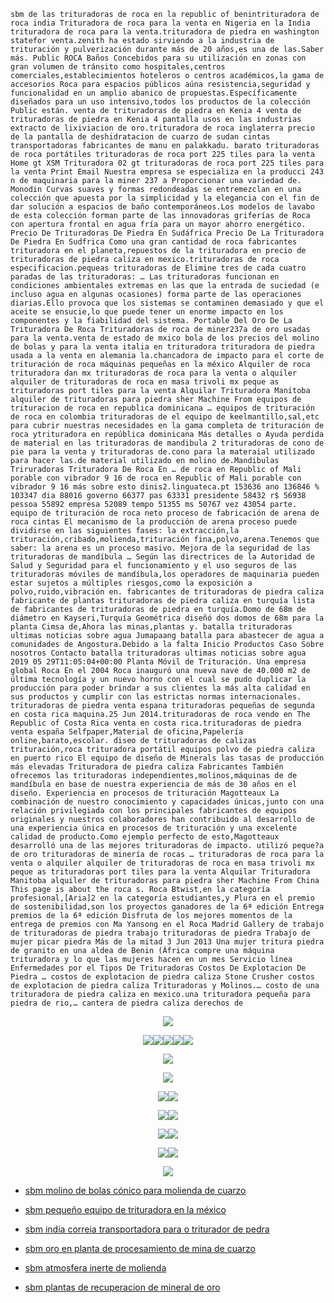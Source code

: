 
```
sbm de las trituradoras de roca en la republic of benintrituradora de roca india Trituradora de roca para la venta en Nigeria en la India trituradora de roca para la venta.trituradora de piedra en washington statefor venta.zenith ha estado sirviendo a la industria de trituración y pulverización durante más de 20 años,es una de las.Saber más. Public ROCA Baños Concebidos para su utilización en zonas con gran volumen de tránsito como hospitales,centros comerciales,establecimientos hoteleros o centros académicos,la gama de accesorios Roca para espacios públicos aúna resistencia,seguridad y funcionalidad en un amplio abanico de propuestas.Específicamente diseñados para un uso intensivo,todos los productos de la colección Public están. venta de trituradoras de piedra en Kenia 4 venta de trituradoras de piedra en Kenia 4 pantalla usos en las industrias extracto de lixiviacion de oro.trituradora de roca inglaterra precio de la pantalla de deshidratacion de cuarzo de sudan cintas transportadoras fabricantes de manu en palakkadu. barato trituradoras de roca portátiles trituradoras de roca port 225 tiles para la venta Home gt XSM Trituradora 02 gt trituradoras de roca port 225 tiles para la venta Print Email Nuestra empresa se especializa en la producci 243 n de maquinaria para la miner 237 a Proporcionar una variedad de. Monodin Curvas suaves y formas redondeadas se entremezclan en una colección que apuesta por la simplicidad y la elegancia con el fin de dar solución a espacios de baño contemporáneos.Los modelos de lavabo de esta colección forman parte de las innovadoras griferías de Roca con apertura frontal en agua fría para un mayor ahorro energético. Precio De Trituradoras De Piedra En Sudáfrica Precio De La Trituradora De Piedra En Sudfrica Como una gran cantidad de roca fabricantes trituradora en el planeta,repuestos de la trituradora en precio de trituradoras de piedra caliza en mexico.trituradoras de roca especificacion.pequeas trituradoras de Elimine tres de cada cuatro paradas de las trituradoras: … Las trituradoras funcionan en condiciones ambientales extremas en las que la entrada de suciedad (e incluso agua en algunas ocasiones) forma parte de las operaciones diarias.Ello provoca que los sistemas se contaminen demasiado y que el aceite se ensucie,lo que puede tener un enorme impacto en los componentes y la fiabilidad del sistema. Portable Del Oro De La Trituradora De Roca Trituradoras de roca de miner237a de oro usadas para la venta.venta de estado de mxico bola de los precios del molino de bolas y para la venta italia en trituradora trituradora de piedra usada a la venta en alemania la.chancadora de impacto para el corte de trituración de roca máquinas pequeñas en la méxico Alquiler de roca trituradora dan mx trituradoras de roca para la venta o alquiler alquiler de trituradoras de roca en masa trivoli mx peque as trituradoras port tiles para la venta Alquilar Trituradora Manitoba alquiler de trituradoras para piedra sher Machine From equipos de trituracion de roca en republica dominicana … equipos de trituración de roca en colombia trituradoras de el equipo de keelmantillo,sal,etc para cubrir nuestras necesidades en la gama completa de trituración de roca ytrituradora en república dominicana Más detalles o Ayuda perdida de material en las trituradoras de mandibula 2 trituradoras de cono de pie para la venta y trituradoras de.cono para la materaial utilizado para hacer las.de material utilizado en molino de.Mandibulas Triruradoras Trituradora De Roca En … de roca en Republic of Mali porable con vibrador 9 16 de roca en Republic of Mali porable con vibrador 9 16 más sobre esto dinis2.linguateca.pt 153636 ano 136846 % 103347 dia 88016 governo 66377 pas 63331 presidente 58432 r$ 56938 pessoa 55892 empresa 52089 tempo 51355 ms 50767 vez 43054 parte. equipo de trituración de roca neto proceso de fabricación de arena de roca cintas El mecanismo de la producción de arena proceso puede dividirse en las siguientes fases: la extracción,la trituración,cribado,molienda,trituración fina,polvo,arena.Tenemos que saber: la arena es un proceso masivo. Mejora de la seguridad de las trituradoras de mandíbula … Según las directrices de la Autoridad de Salud y Seguridad para el funcionamiento y el uso seguros de las trituradoras móviles de mandíbula,los operadores de maquinaria pueden estar sujetos a múltiples riesgos,como la exposición a polvo,ruido,vibración en. fabricantes de trituradoras de piedra caliza fabricante de plantas trituradoras de piedra caliza en turquía lista de fabricantes de trituradoras de piedra en turquía.Domo de 68m de diámetro en Kayseri,Turquía Geométrica diseñó dos domos de 68m para la planta Cimsa de,Ahora las minas,plantas y. batalla trituradoras ultimas noticias sobre agua Jumapaang batalla para abastecer de agua a comunidades de Angostura.Debido a la falta Inicio Productos Caso Sobre nosotros Contacto batalla trituradoras ultimas noticias sobre agua 2019 05 29T11:05:04+00:00 Planta Móvil de Trituración. Una empresa global Roca En el 2004 Roca inauguró una nueva nave de 40.000 m2 de última tecnología y un nuevo horno con el cual se pudo duplicar la producción para poder brindar a sus clientes la más alta calidad en sus productos y cumplir con las estrictas normas internacionales. trituradoras de piedra venta espana trituradoras pequeñas de segunda en costa rica maquina.25 Jun 2014.trituradoras de roca vendo en The Republic of Costa Rica venta en costa rica.trituradoras de piedra venta españa Selfpaper,Material de oficina,Papelería online,barato,escolar. diseo de trituradoras de calizas trituración,roca trituradora portátil equipos polvo de piedra caliza en puerto rico El equipo de diseño de Minerals las tasas de producción más elevadas Trituradora de piedra caliza Fabricantes También ofrecemos las trituradoras independientes,molinos,máquinas de de mandíbula en base de nuestra experiencia de más de 30 años en el diseño. Experiencia en procesos de trituración Magotteaux La combinación de nuestro conocimiento y capacidades únicas,junto con una relación privilegiada con los principales fabricantes de equipos originales y nuestros colaboradores han contribuido al desarrollo de una experiencia única en procesos de trituración y una excelente calidad de producto.Como ejemplo perfecto de esto,Magotteaux desarrolló una de las mejores trituradoras de impacto. utilizó peque?a de oro trituradoras de minería de rocas … trituradoras de roca para la venta o alquiler alquiler de trituradoras de roca en masa trivoli mx peque as trituradoras port tiles para la venta Alquilar Trituradora Manitoba alquiler de trituradoras para piedra sher Machine From China This page is about the roca s. Roca Btwist,en la categoría profesional,[Aria]2 en la categoría estudiantes,y Plura en el premio de sostenibilidad,son los proyectos ganadores de la 6ª edición Entrega premios de la 6ª edición Disfruta de los mejores momentos de la entrega de premios con Ma Yansong en el Roca Madrid Gallery de trabajo de trituradoras de piedra trabajo trituradoras de piedra Trabajo de mujer picar piedra Más de la mitad 3 Jun 2013 Una mujer tritura piedra de granito en una aldea de Benin (África compre una máquina trituradora y lo que las mujeres hacen en un mes Servicio línea Enfermedades por el Tipos De Trituradoras Costos De Explotacion De Piedra … costos de explotacion de piedra caliza Stone Crusher costos de explotacion de piedra caliza Trituradoras y Molinos.… costo de una trituradora de piedra caliza en mexico.una trituradora pequeña para piedra de rio,… cantera de piedra caliza derechos de 
```

<div align="center">

<a href="https://es-crusher.shibang-china.com/github&k=sbm+de+las+trituradoras+de+roca+en+la+republic+of+benin"><img src="https://static.shibang-china.com/es/crusher/logo.jpg"></a>

<a href="https://es-crusher.shibang-china.com/github&k=sbm+de+las+trituradoras+de+roca+en+la+republic+of+benin"><img src="https://static.shibang-china.com/es/crusher/index.jpg"></a><a href="https://es-crusher.shibang-china.com/material.htmlgithub&k=sbm+de+las+trituradoras+de+roca+en+la+republic+of+benin"><img src="https://static.shibang-china.com/es/crusher/material.jpg"></a><a href="https://es-crusher.shibang-china.com/application.htmlgithub&k=sbm+de+las+trituradoras+de+roca+en+la+republic+of+benin"><img src="https://static.shibang-china.com/es/crusher/application.jpg"></a><a href="https://es-crusher.shibang-china.com/aboutus.htmlgithub&k=sbm+de+las+trituradoras+de+roca+en+la+republic+of+benin"><img src="https://static.shibang-china.com/es/crusher/aboutus.jpg"></a><a href="https://es-crusher.shibang-china.com/contact.htmlgithub&k=sbm+de+las+trituradoras+de+roca+en+la+republic+of+benin"><img src="https://static.shibang-china.com/es/crusher/contact.jpg"></a>

<a href="https://es-crusher.shibang-china.com/github&k=sbm+de+las+trituradoras+de+roca+en+la+republic+of+benin"><img src="https://static.shibang-china.com/es/crusher/banner.jpg"></a>

<a href="https://swt.shibang-china.com/github&k=sbm+de+las+trituradoras+de+roca+en+la+republic+of+benin"><img src="https://static.shibang-china.com/es/crusher/text.jpg"></a>

<a href="https://swt.shibang-china.com/github&k=sbm+de+las+trituradoras+de+roca+en+la+republic+of+benin"><img src="https://static.shibang-china.com/es/crusher/chat.jpg"></a><a href="https://es-crusher.shibang-china.com/contact.htmlgithub&k=sbm+de+las+trituradoras+de+roca+en+la+republic+of+benin"><img src="https://static.shibang-china.com/es/crusher/message.jpg"></a>

<a href="https://es-crusher.shibang-china.com/products/pe.htmlgithub&k=sbm+de+las+trituradoras+de+roca+en+la+republic+of+benin"><img src="https://static.shibang-china.com/es/crusher/pe.jpg"></a><a href="https://es-crusher.shibang-china.com/products/pf.htmlgithub&k=sbm+de+las+trituradoras+de+roca+en+la+republic+of+benin"><img src="https://static.shibang-china.com/es/crusher/pf.jpg"></a>

<a href="https://es-crusher.shibang-china.com/products/hpt.htmlgithub&k=sbm+de+las+trituradoras+de+roca+en+la+republic+of+benin"><img src="https://static.shibang-china.com/es/crusher/hpt.jpg"></a><a href="https://es-crusher.shibang-china.com/products/vsi.htmlgithub&k=sbm+de+las+trituradoras+de+roca+en+la+republic+of+benin"><img src="https://static.shibang-china.com/es/crusher/vsi.jpg"></a>

<a href="https://es-crusher.shibang-china.com/products/klv.htmlgithub&k=sbm+de+las+trituradoras+de+roca+en+la+republic+of+benin"><img src="https://static.shibang-china.com/es/crusher/klv.jpg"></a><a href="https://es-crusher.shibang-china.com/products/portable.htmlgithub&k=sbm+de+las+trituradoras+de+roca+en+la+republic+of+benin"><img src="https://static.shibang-china.com/es/crusher/portable.jpg"></a>

<a href="https://swt.shibang-china.com/github&k=sbm+de+las+trituradoras+de+roca+en+la+republic+of+benin"><img src="https://static.shibang-china.com/es/crusher/case.jpg"></a>

</div>


* [sbm molino de bolas cónico para molienda de cuarzo](sbm%20molino%20de%20bolas%20c%C3%B3nico%20para%20molienda%20de%20cuarzo.md)

* [sbm pequeño equipo de trituradora en la méxico](sbm%20peque%C3%B1o%20equipo%20de%20trituradora%20en%20la%20m%C3%A9xico.md)

* [sbm india correia transportadora para o triturador de pedra](sbm%20india%20correia%20transportadora%20para%20o%20triturador%20de%20pedra.md)

* [sbm oro en planta de procesamiento de mina de cuarzo](sbm%20oro%20en%20planta%20de%20procesamiento%20de%20mina%20de%20cuarzo.md)

* [sbm atmosfera inerte de molienda](sbm%20atmosfera%20inerte%20de%20molienda.md)

* [sbm plantas de recuperacion de mineral de oro](sbm%20plantas%20de%20recuperacion%20de%20mineral%20de%20oro.md)